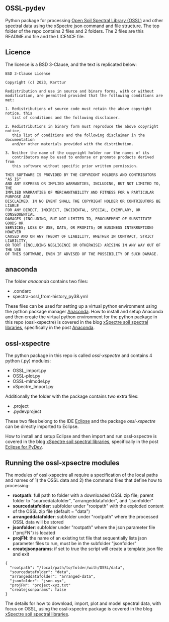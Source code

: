 ## OSSL-pydev

Python package for processing [Open Soil Spectral Library (OSSL)](https://explorer.soilspectroscopy.org) and other spectral data using the xSpectre json command and file structure. The top folder of the repo contains 2 files and 2 folders. The 2 files are this README.md file and the LICENCE file.

## Licence

The licence is a BSD 3-Clause, and the text is replicated below:

```
BSD 3-Clause License

Copyright (c) 2023, Karttur

Redistribution and use in source and binary forms, with or without
modification, are permitted provided that the following conditions are met:

1. Redistributions of source code must retain the above copyright notice, this
   list of conditions and the following disclaimer.

2. Redistributions in binary form must reproduce the above copyright notice,
   this list of conditions and the following disclaimer in the documentation
   and/or other materials provided with the distribution.

3. Neither the name of the copyright holder nor the names of its
   contributors may be used to endorse or promote products derived from
   this software without specific prior written permission.

THIS SOFTWARE IS PROVIDED BY THE COPYRIGHT HOLDERS AND CONTRIBUTORS "AS IS"
AND ANY EXPRESS OR IMPLIED WARRANTIES, INCLUDING, BUT NOT LIMITED TO, THE
IMPLIED WARRANTIES OF MERCHANTABILITY AND FITNESS FOR A PARTICULAR PURPOSE ARE
DISCLAIMED. IN NO EVENT SHALL THE COPYRIGHT HOLDER OR CONTRIBUTORS BE LIABLE
FOR ANY DIRECT, INDIRECT, INCIDENTAL, SPECIAL, EXEMPLARY, OR CONSEQUENTIAL
DAMAGES (INCLUDING, BUT NOT LIMITED TO, PROCUREMENT OF SUBSTITUTE GOODS OR
SERVICES; LOSS OF USE, DATA, OR PROFITS; OR BUSINESS INTERRUPTION) HOWEVER
CAUSED AND ON ANY THEORY OF LIABILITY, WHETHER IN CONTRACT, STRICT LIABILITY,
OR TORT (INCLUDING NEGLIGENCE OR OTHERWISE) ARISING IN ANY WAY OUT OF THE USE
OF THIS SOFTWARE, EVEN IF ADVISED OF THE POSSIBILITY OF SUCH DAMAGE.
```

## anaconda

The folder _anaconda_ contains two files:
- .condarc
- spectra-ossl_from-history_py38.yml

These files can be used for setting up a virtual python environment using the python package manager [Anaconda](https://anaconda.org). How to install and setup Anaconda and then create the virtual python environment for the python package in this repo (ossl-xspectre) is covered in the blog [xSpectre soil spectral libraries](https://karttur.github.io/soil-spectro/), specifically in the post [Anaconda](http://localhost:4000/libspectrosupport/spectrosupport-OSSL-anaconda/).

## ossl-xspectre

The python package in this repo is called _ossl-xspectre_ and contains 4 python (.py) modules:
- OSSL_import.py
- OSSL-plot.py
- OSSL-mlmodel.py
- xSpectre_Import.py

Additionally the folder with the package contains two extra files:
- .project
- .pydevproject

These two files belong to the IDE [Eclipse](https://www.eclipse.org) and the package _ossl-xspectre_ can be directly imported to Eclipse.

How to install and setup Eclipse and then import and run ossl-xspectre is covered in the blog [xSpectre soil spectral libraries](https://karttur.github.io/soil-spectro/), specifically in the post [Eclipse for PyDev](http://localhost:4000/libspectrosupport/spectrosupport-OSSL-eclipse/).

## Running the ossl-xpsectre modules

The modules of ossl-xspectre all require a specification of the local paths and names of 1) the OSSL data and 2) the command files that define how to processing:

- **rootpath**: full path to folder with a downloaded OSSL zip file; parent folder to  "sourcedatafolder", "arrangeddatafolder", and "jsonfolder"
- **sourcedatafolder**: subfolder under "rootpath" with the exploded content of the OSSL zip file (default = "data")
- **arrangeddatafolder**: subfolder under "rootpath" where the processed OSSL data will be stored
- **jsonfolder**: subfolder under "rootpath" where the json parameter file ("projFN") is located
- **projFN**: the name of an existing txt file that sequentially lists json parameter files to run, must be in the subfolder "jsonfolder"
- **createjsonparams**: if set to true the script will create a template json file and exit

```
{
  "rootpath": "/local/path/to/folder/with/OSSL/data",
  "sourcedatafolder": "data",
  "arrangeddatafolder": "arranged-data",
  "jsonfolder": "json-xyx",
  "projFN": "project-xyz.txt"
  "createjsonparams": false
}
```

The details for how to download, import, plot and model spectral data, with focus on OSSL, using the ossl-xspectre package is covered in the blog [xSpectre soil spectral libraries](https://karttur.github.io/soil-spectro/).
